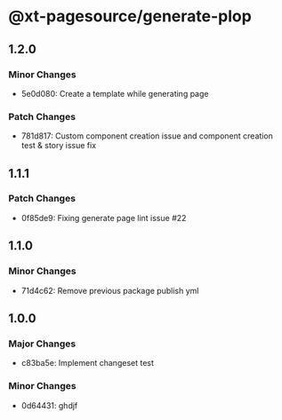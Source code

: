 # @xt-pagesource/generate-plop

## 1.2.0

### Minor Changes

- 5e0d080: Create a template while generating page

### Patch Changes

- 781d817: Custom component creation issue and component creation test & story issue fix

## 1.1.1

### Patch Changes

- 0f85de9: Fixing generate page lint issue #22

## 1.1.0

### Minor Changes

- 71d4c62: Remove previous package publish yml

## 1.0.0

### Major Changes

- c83ba5e: Implement changeset test

### Minor Changes

- 0d64431: ghdjf
